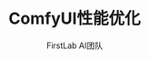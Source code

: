 ---
title: ComfyUI性能优化
description: 学习如何优化ComfyUI工作流，提高生成图像的速度和质量
created_at: 2023-11-15
cover_image: "https://images.unsplash.com/photo-1629747490241-624f07d70e1e?fm=jpg&q=60&w=3000&ixlib=rb-4.0.3&ixid=M3wxMjA3fDB8MHxwaG90by1wYWdlfHx8fGVufDB8fHx8fA%3D%3D"
tag-zh: "性能优化"
tag-en: "Performance"
tag-ja: "パフォーマンス"
tag_color: "orange"
icon_id: "zap"
icon_color: "orange-500"
author: "FirstLab AI团队"
--- 